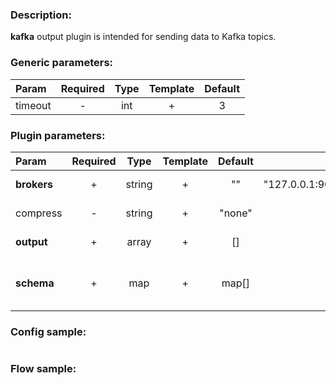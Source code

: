 ### Description:

**kafka** output plugin is intended for sending data to Kafka topics.


### Generic parameters:

| Param   | Required | Type | Template | Default |
|:--------|:--------:|:----:|:--------:|:-------:|
| timeout |    -     | int  |    +     |    3    |



### Plugin parameters:

| Param       | Required |  Type  | Template | Default |                Example                 | Description                        |
|:------------|:--------:|:------:|:--------:|:-------:|:--------------------------------------:|:-----------------------------------|
| **brokers** |    +     | string |    +     |   ""    | "127.0.0.1:9092,host.example.com:1111" | List of Kafka brokers.             |
| compress    |    -     | string |    +     | "none"  |                 "zstd"                 | Compression algorithm.             |
| **output**  |    +     | array  |    +     |   []    |                ["news"]                | List of Kafka topics.              |
| **schema**  |    +     |  map   |    +     |  map[]  |              see example               | Dynamic schema for Kafka messages. |


### Config sample:

```toml

```

### Flow sample:

```yaml
```